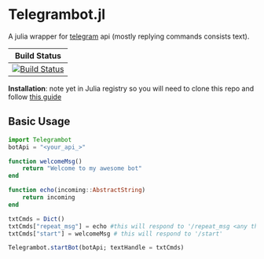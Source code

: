 # Telegrambot.jl
A julia wrapper for [telegram](https://telegram.im) api (mostly replying commands consists text).

| **Build Status**                                                                                |
|:-----------------------------------------------------------------------------------------------:|
|[![Build Status](https://travis-ci.org/Moelf/telegrambot.jl.svg?branch=master)](https://travis-ci.org/Moelf/Telegrambot.jl)|

**Installation**: note yet in Julia registry so you will need to clone this repo and follow [this guide](https://docs.julialang.org/en/v1.0.0/stdlib/Pkg/#Using-someone-else's-project-1)


## Basic Usage


```julia
import Telegrambot
botApi = "<your_api_>"

function welcomeMsg()
    return "Welcome to my awesome bot"
end

function echo(incoming::AbstractString)
    return incoming
end

txtCmds = Dict()
txtCmds["repeat_msg"] = echo #this will respond to '/repeat_msg <any thing>'
txtCmds["start"] = welcomeMsg # this will respond to '/start'

Telegrambot.startBot(botApi; textHandle = txtCmds)
```
